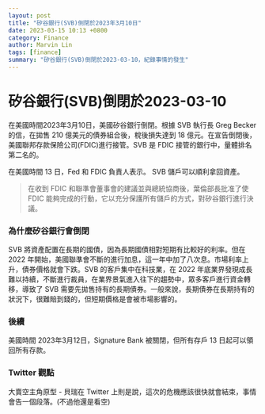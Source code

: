 ```yaml
---
layout: post
title: "矽谷銀行(SVB)倒閉於2023年3月10日"
date: 2023-03-15 10:13 +0800
category: Finance
author: Marvin Lin
tags: [finance]
summary: "矽谷銀行(SVB)倒閉於2023-03-10，紀錄事情的發生"
---
```


# 矽谷銀行(SVB)倒閉於2023-03-10

在美國時間2023年3月10日，美國矽谷銀行倒閉。根據 SVB 執行長 Greg Becker 的信，在拋售 210 億美元的債券組合後，稅後損失達到 18 億元。在宣告倒閉後，美國聯邦存款保險公司(FDIC)進行接管。SVB 是 FDIC 接管的銀行中，量體排名第二名的。

在美國時間 13 日，Fed 和 FDIC 負責人表示。 SVB 儲戶可以順利拿回資產。

>在收到 FDIC 和聯準會董事會的建議並與總統協商後，葉倫部長批准了使 FDIC 能夠完成的行動，它以充分保護所有儲戶的方式，對矽谷銀行進行決議。

### 為什麼矽谷銀行會倒閉

SVB 將資產配置在長期的國債，因為長期國債相對短期有比較好的利率。但在 2022 年開始，美國聯準會不斷的進行加息，這一年中加了八次息。市場利率上升，債券價格就會下跌。SVB 的客戶集中在科技業，在 2022 年底業界發現成長難以持續，不斷進行裁員，在業界景氣進入往下的趨勢中，眾多客戶進行資金轉移，導致了 SVB 需要先拋售持有的長期債券。一般來說，長期債券在長期持有的狀況下，很難賠到錢的，但短期價格是會被市場影響的。

### 後續

美國時間 2023年3月12日，Signature Bank 被關閉，但所有存戶 13 日起可以領回所有存款。

### Twitter 觀點

大賣空主角原型 - 貝瑞在 Twitter 上則是說，這次的危機應該很快就會結束，事情會告一個段落。(不過他還是看空)